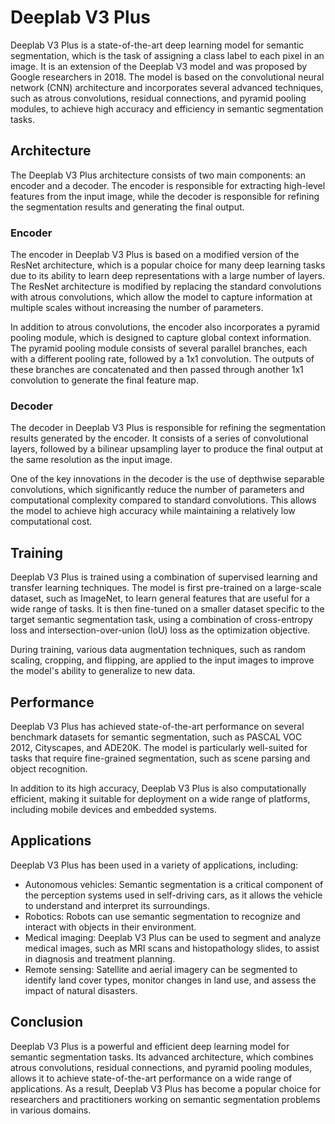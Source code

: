 # Deeplab V3 Plus

Deeplab V3 Plus is a state-of-the-art deep learning model for semantic segmentation, which is the task of assigning a class label to each pixel in an image. It is an extension of the Deeplab V3 model and was proposed by Google researchers in 2018. The model is based on the convolutional neural network (CNN) architecture and incorporates several advanced techniques, such as atrous convolutions, residual connections, and pyramid pooling modules, to achieve high accuracy and efficiency in semantic segmentation tasks.

## Architecture

The Deeplab V3 Plus architecture consists of two main components: an encoder and a decoder. The encoder is responsible for extracting high-level features from the input image, while the decoder is responsible for refining the segmentation results and generating the final output.

### Encoder

The encoder in Deeplab V3 Plus is based on a modified version of the ResNet architecture, which is a popular choice for many deep learning tasks due to its ability to learn deep representations with a large number of layers. The ResNet architecture is modified by replacing the standard convolutions with atrous convolutions, which allow the model to capture information at multiple scales without increasing the number of parameters.

In addition to atrous convolutions, the encoder also incorporates a pyramid pooling module, which is designed to capture global context information. The pyramid pooling module consists of several parallel branches, each with a different pooling rate, followed by a 1x1 convolution. The outputs of these branches are concatenated and then passed through another 1x1 convolution to generate the final feature map.

### Decoder

The decoder in Deeplab V3 Plus is responsible for refining the segmentation results generated by the encoder. It consists of a series of convolutional layers, followed by a bilinear upsampling layer to produce the final output at the same resolution as the input image.

One of the key innovations in the decoder is the use of depthwise separable convolutions, which significantly reduce the number of parameters and computational complexity compared to standard convolutions. This allows the model to achieve high accuracy while maintaining a relatively low computational cost.

## Training

Deeplab V3 Plus is trained using a combination of supervised learning and transfer learning techniques. The model is first pre-trained on a large-scale dataset, such as ImageNet, to learn general features that are useful for a wide range of tasks. It is then fine-tuned on a smaller dataset specific to the target semantic segmentation task, using a combination of cross-entropy loss and intersection-over-union (IoU) loss as the optimization objective.

During training, various data augmentation techniques, such as random scaling, cropping, and flipping, are applied to the input images to improve the model's ability to generalize to new data.

## Performance

Deeplab V3 Plus has achieved state-of-the-art performance on several benchmark datasets for semantic segmentation, such as PASCAL VOC 2012, Cityscapes, and ADE20K. The model is particularly well-suited for tasks that require fine-grained segmentation, such as scene parsing and object recognition.

In addition to its high accuracy, Deeplab V3 Plus is also computationally efficient, making it suitable for deployment on a wide range of platforms, including mobile devices and embedded systems.

## Applications

Deeplab V3 Plus has been used in a variety of applications, including:

- Autonomous vehicles: Semantic segmentation is a critical component of the perception systems used in self-driving cars, as it allows the vehicle to understand and interpret its surroundings.
- Robotics: Robots can use semantic segmentation to recognize and interact with objects in their environment.
- Medical imaging: Deeplab V3 Plus can be used to segment and analyze medical images, such as MRI scans and histopathology slides, to assist in diagnosis and treatment planning.
- Remote sensing: Satellite and aerial imagery can be segmented to identify land cover types, monitor changes in land use, and assess the impact of natural disasters.

## Conclusion

Deeplab V3 Plus is a powerful and efficient deep learning model for semantic segmentation tasks. Its advanced architecture, which combines atrous convolutions, residual connections, and pyramid pooling modules, allows it to achieve state-of-the-art performance on a wide range of applications. As a result, Deeplab V3 Plus has become a popular choice for researchers and practitioners working on semantic segmentation problems in various domains.
